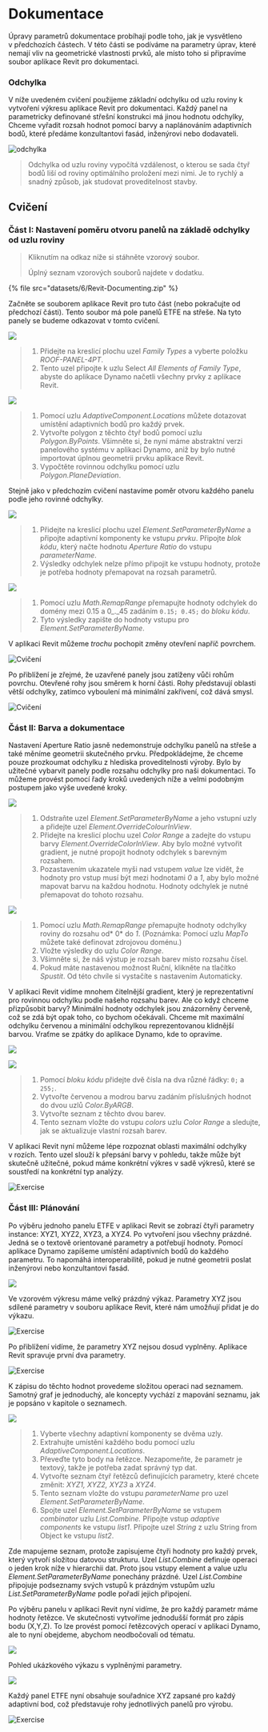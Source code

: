 # Dokumentace

Úpravy parametrů dokumentace probíhají podle toho, jak je vysvětleno v předchozích částech. V této části se podíváme na parametry úprav, které nemají vliv na geometrické vlastnosti prvků, ale místo toho si připravíme soubor aplikace Revit pro dokumentaci.

### Odchylka

V níže uvedeném cvičení použijeme základní odchylku od uzlu roviny k vytvoření výkresu aplikace Revit pro dokumentaci. Každý panel na parametricky definované střešní konstrukci má jinou hodnotu odchylky, Chceme vyřadit rozsah hodnot pomocí barvy a naplánováním adaptivních bodů, které předáme konzultantovi fasád, inženýrovi nebo dodavateli.

![odchylka](images/6/deviation.jpg)

> Odchylka od uzlu roviny vypočítá vzdálenost, o kterou se sada čtyř bodů liší od roviny optimálního proložení mezi nimi. Je to rychlý a snadný způsob, jak studovat proveditelnost stavby.

## Cvičení

### Část I: Nastavení poměru otvoru panelů na základě odchylky od uzlu roviny

> Kliknutím na odkaz níže si stáhněte vzorový soubor.
>
> Úplný seznam vzorových souborů najdete v dodatku.

{% file src="datasets/6/Revit-Documenting.zip" %}

Začněte se souborem aplikace Revit pro tuto část (nebo pokračujte od předchozí části). Tento soubor má pole panelů ETFE na střeše. Na tyto panely se budeme odkazovat v tomto cvičení.

![](<images/6/documenting - exercise I - 01.jpg>)

> 1. Přidejte na kreslicí plochu uzel _Family Types_ a vyberte položku _ROOF-PANEL-4PT_.
> 2. Tento uzel připojte k uzlu Select _All Elements of Family Type_, abyste do aplikace Dynamo načetli všechny prvky z aplikace Revit.

![](<images/6/documenting - exercise I - 02.jpg>)

> 1. Pomocí uzlu _AdaptiveComponent.Locations_ můžete dotazovat umístění adaptivních bodů pro každý prvek.
> 2. Vytvořte polygon z těchto čtyř bodů pomocí uzlu _Polygon.ByPoints_. Všimněte si, že nyní máme abstraktní verzi panelového systému v aplikaci Dynamo, aniž by bylo nutné importovat úplnou geometrii prvku aplikace Revit.
> 3. Vypočtěte rovinnou odchylku pomocí uzlu _Polygon.PlaneDeviation_.

Stejně jako v předchozím cvičení nastavíme poměr otvoru každého panelu podle jeho rovinné odchylky.

![](<images/6/documenting - exercise I - 03.jpg>)

> 1. Přidejte na kreslicí plochu uzel _Element.SetParameterByName_ a připojte adaptivní komponenty ke vstupu _prvku_. Připojte _blok kódu_, který načte hodnotu _Aperture Ratio_ do vstupu _parameterName_.
> 2. Výsledky odchylek nelze přímo připojit ke vstupu hodnoty, protože je potřeba hodnoty přemapovat na rozsah parametrů.

![](<images/6/documenting - exercise I - 04.jpg>)

> 1. Pomocí uzlu _Math.RemapRange_ přemapujte hodnoty odchylek do domény mezi 0.15 a 0_._45 zadáním `0.15; 0.45;` do _bloku kódu_.
> 2. Tyto výsledky zapište do hodnoty vstupu pro _Element.SetParameterByName_.

V aplikaci Revit můžeme _trochu_ pochopit změny otevření napříč povrchem.

![Cvičení](../.gitbook/assets/13.jpg)

Po přiblížení je zřejmé, že uzavřené panely jsou zatíženy vůči rohům povrchu. Otevřené rohy jsou směrem k horní části. Rohy představují oblasti větší odchylky, zatímco vyboulení má minimální zakřivení, což dává smysl.

![Cvičení](../.gitbook/assets/13a.jpg)

### Část II: Barva a dokumentace

Nastavení Aperture Ratio jasně nedemonstruje odchylku panelů na střeše a také měníme geometrii skutečného prvku. Předpokládejme, že chceme pouze prozkoumat odchylku z hlediska proveditelnosti výroby. Bylo by užitečné vybarvit panely podle rozsahu odchylky pro naši dokumentaci. To můžeme provést pomocí řady kroků uvedených níže a velmi podobným postupem jako výše uvedené kroky.

![](<images/6/documenting - exercise II - 01.jpg>)

> 1. Odstraňte uzel _Element.SetParameterByName_ a jeho vstupní uzly a přidejte uzel _Element.OverrideColourInView_.
> 2. Přidejte na kreslicí plochu uzel _Color Range_ a zadejte do vstupu barvy _Element.OverrideColorInView_. Aby bylo možné vytvořit gradient, je nutné propojit hodnoty odchylek s barevným rozsahem.
> 3. Pozastavením ukazatele myši nad vstupem _value_ lze vidět, že hodnoty pro vstup musí být mezi hodnotami _0_ a _1_, aby bylo možné mapovat barvu na každou hodnotu. Hodnoty odchylek je nutné přemapovat do tohoto rozsahu.

![](<images/6/documenting - exercise II - 02.jpg>)

> 1. Pomocí uzlu _Math.RemapRange_ přemapujte hodnoty odchylky roviny do rozsahu od* 0* do _1_. (Poznámka: Pomocí uzlu _MapTo_ můžete také definovat zdrojovou doménu.)
> 2. Vložte výsledky do uzlu _Color Range_.
> 3. Všimněte si, že náš výstup je rozsah barev místo rozsahu čísel.
> 4. Pokud máte nastavenou možnost Ruční, klikněte na tlačítko _Spustit_. Od této chvíle si vystačíte s nastavením Automaticky.

V aplikaci Revit vidíme mnohem čitelnější gradient, který je reprezentativní pro rovinnou odchylku podle našeho rozsahu barev. Ale co když chceme přizpůsobit barvy? Minimální hodnoty odchylek jsou znázorněny červeně, což se zdá být opak toho, co bychom očekávali. Chceme mít maximální odchylku červenou a minimální odchylkou reprezentovanou klidnější barvou. Vraťme se zpátky do aplikace Dynamo, kde to opravíme.

![](../.gitbook/assets/09.jpg)

![](<images/6/documenting - exercise II - 04.jpg>)

> 1. Pomocí _bloku kódu_ přidejte dvě čísla na dva různé řádky: `0;` a `255;`.
> 2. Vytvořte červenou a modrou barvu zadáním příslušných hodnot do dvou uzlů _Color.ByARGB_.
> 3. Vytvořte seznam z těchto dvou barev.
> 4. Tento seznam vložte do vstupu _colors_ uzlu _Color Range_ a sledujte, jak se aktualizuje vlastní rozsah barev.

V aplikaci Revit nyní můžeme lépe rozpoznat oblasti maximální odchylky v rozích. Tento uzel slouží k přepsání barvy v pohledu, takže může být skutečně užitečné, pokud máme konkrétní výkres v sadě výkresů, které se soustředí na konkrétní typ analýzy.

![Exercise](<../.gitbook/assets/07 (6).jpg>)

### Část III: Plánování

Po výběru jednoho panelu ETFE v aplikaci Revit se zobrazí čtyři parametry instance: XYZ1, XYZ2, XYZ3, a XYZ4. Po vytvoření jsou všechny prázdné. Jedná se o textově orientované parametry a potřebují hodnoty. Pomocí aplikace Dynamo zapíšeme umístění adaptivních bodů do každého parametru. To napomáhá interoperabilitě, pokud je nutné geometrii poslat inženýrovi nebo konzultantovi fasád.

![](<images/6/documenting - exercise III - 01.jpg>)

Ve vzorovém výkresu máme velký prázdný výkaz. Parametry XYZ jsou sdílené parametry v souboru aplikace Revit, které nám umožňují přidat je do výkazu.

![Exercise](<../.gitbook/assets/03 (8).jpg>)

Po přiblížení vidíme, že parametry XYZ nejsou dosud vyplněny. Aplikace Revit spravuje první dva parametry.

![Exercise](<../.gitbook/assets/02 (9).jpg>)

K zápisu do těchto hodnot provedeme složitou operaci nad seznamem. Samotný graf je jednoduchý, ale koncepty vychází z mapování seznamu, jak je popsáno v kapitole o seznamech.

![](<images/6/documenting - exercise III - 04.jpg>)

> 1. Vyberte všechny adaptivní komponenty se dvěma uzly.
> 2. Extrahujte umístění každého bodu pomocí uzlu _AdaptiveComponent.Locations_.
> 3. Převeďte tyto body na řetězce. Nezapomeňte, že parametr je textový, takže je potřeba zadat správný typ dat.
> 4. Vytvořte seznam čtyř řetězců definujících parametry, které chcete změnit: _XYZ1, XYZ2, XYZ3_ a _XYZ4_.
> 5. Tento seznam vložte do vstupu _parameterName_ pro uzel _Element.SetParameterByName_.
> 6. Spojte uzel _Element.SetParameterByName_ se vstupem _combinator_ uzlu _List.Combine._ Připojte vstup _adaptive components_ ke vstupu _list1_. Připojte uzel _String_ z uzlu String from Object ke vstupu _list2_.

Zde mapujeme seznam, protože zapisujeme čtyři hodnoty pro každý prvek, který vytvoří složitou datovou strukturu. Uzel _List.Combine_ definuje operaci o jeden krok níže v hierarchii dat. Proto jsou vstupy element a value uzlu _Element.SetParameterByName_ ponechány prázdné. Uzel _List.Combine_ připojuje podseznamy svých vstupů k prázdným vstupům uzlu _List.SetParameterByName_ podle pořadí jejich připojení.

Po výběru panelu v aplikaci Revit nyní vidíme, že pro každý parametr máme hodnoty řetězce. Ve skutečnosti vytvoříme jednodušší formát pro zápis bodu (X,Y,Z). To lze provést pomocí řetězcových operací v aplikaci Dynamo, ale to nyní obejdeme, abychom neodbočovali od tématu.

![](<../.gitbook/assets/04 (5).jpg>)

Pohled ukázkového výkazu s vyplněnými parametry.

![](<../.gitbook/assets/01 (9).jpg>)

Každý panel ETFE nyní obsahuje souřadnice XYZ zapsané pro každý adaptivní bod, což představuje rohy jednotlivých panelů pro výrobu.

![Exercise](<../.gitbook/assets/00 (8).jpg>)
